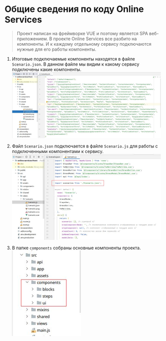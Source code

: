 # Общие сведения по коду Online Services

> Проект написан на фреймворке VUE и поэтому является SPA веб-приложением. В проекте Online Services все разбито на компоненты. И к каждому отдельному сервису подключаются нужные для его работы компоненты.

1. Итоговые подключаемые компоненты находятся в файле `Scenario.json`. В данном файле мы видим к какому сервису подключены какие компоненты.
   ![Scenario.json](includes-images-readme/4-common-code-online-services/common-code-online-services-1.jpg "подключаемые компоненты сервисов")

2. Файл `Scenario.json` подключается в файле `Scenario.js` для работы с подключенными компонентами к сервису.
   ![Scenario.js](includes-images-readme/4-common-code-online-services/common-code-online-services-2.jpg "подключение Scenario.json")

3. В папке `components` собраны основные компоненты проекта.
   ![components](includes-images-readme/4-common-code-online-services/common-code-online-services-3.jpg "папка с компонентами")
